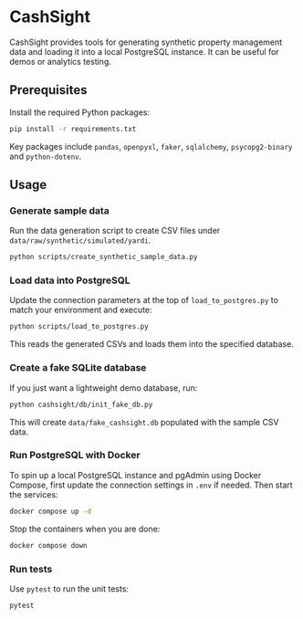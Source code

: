 # CashSight

CashSight provides tools for generating synthetic property management data and loading it into a local PostgreSQL instance. It can be useful for demos or analytics testing.

## Prerequisites

Install the required Python packages:

```bash
pip install -r requirements.txt
```

Key packages include `pandas`, `openpyxl`, `faker`, `sqlalchemy`, `psycopg2-binary` and `python-dotenv`.

## Usage

### Generate sample data

Run the data generation script to create CSV files under `data/raw/synthetic/simulated/yardi`.

```bash
python scripts/create_synthetic_sample_data.py
```

### Load data into PostgreSQL

Update the connection parameters at the top of `load_to_postgres.py` to match your environment and execute:

```bash
python scripts/load_to_postgres.py
```

This reads the generated CSVs and loads them into the specified database.

### Create a fake SQLite database

If you just want a lightweight demo database, run:

```bash
python cashsight/db/init_fake_db.py
```

This will create `data/fake_cashsight.db` populated with the sample CSV data.

### Run PostgreSQL with Docker

To spin up a local PostgreSQL instance and pgAdmin using Docker Compose, first
update the connection settings in `.env` if needed. Then start the services:

```bash
docker compose up -d
```

Stop the containers when you are done:

```bash
docker compose down
```

### Run tests

Use `pytest` to run the unit tests:

```bash
pytest
```
